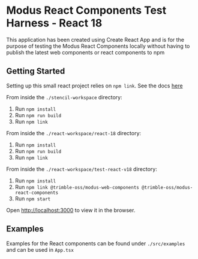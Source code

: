 # Modus React Components Test Harness - React 18
This application has been created using Create React App and is for the purpose of testing the Modus React Components locally without having to publish the latest web components or react components to npm

## Getting Started
Setting up this small react project relies on `npm link`. See the docs [here](https://docs.npmjs.com/cli/v8/commands/npm-link)

From inside the `./stencil-workspace` directory:

1. Run `npm install`
2. Run `npm run build`
3. Run `npm link`

From inside the `./react-workspace/react-18` directory:

1. Run `npm install`
2. Run `npm run build`
3. Run `npm link`

From inside the `./react-workspace/test-react-v18` directory:

1. Run `npm install`
2. Run `npm link @trimble-oss/modus-web-components @trimble-oss/modus-react-components`
3. Run `npm start`

Open [http://localhost:3000](http://localhost:3000) to view it in the browser.

## Examples
Examples for the React components can be found under `./src/examples` and can be used in `App.tsx`